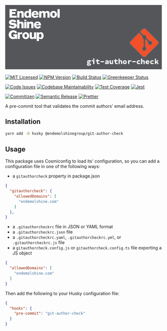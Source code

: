 ![Banner][icon-banner]

[![MIT Licensed][icon-license]][link-license]
[![NPM Version][icon-npm]][link-npm]
[![Build Status][icon-ci]][link-ci]
[![Greenkeeper Status][icon-greenkeeper]][link-greenkeeper]

[![Code Issues][icon-issues]][link-issues]
[![Codebase Maintainability][icon-maintainability]][link-maintainability]
[![Test Coverage][icon-coverage]][link-coverage]
[![Jest][icon-jest]][link-jest]

[![Commitizen][icon-commitizen]][link-commitizen]
[![Semantic Release][icon-semantic-release]][link-semantic-release]
[![Prettier][icon-prettier]][link-prettier]

A pre-commit tool that validates the commit authors' email address.

## Installation

```bash
yarn add -D husky @endemolshinegroup/git-author-check
```

## Usage

This package uses Cosmiconfig to load its' configuration, so you can add a
configuration file in one of the following ways:

- a `gitauthorcheck` property in package.json

```json
{
  "gitauthorcheck": {
    "allowedDomains": [
      "endemolshine.com"
    ]
  },
}
```

- a `.gitauthorcheckrc` file in JSON or YAML format
- a `.gitauthorcheckrc.json` file
- a `.gitauthorcheckrc.yaml`, `.gitauthorcheckrc.yml`, or `.gitauthorcheckrc.js` file
- a `gitauthorcheck.config.js` or `gitauthorcheck.config.ts` file exporting a JS object

```json
{
  "allowedDomains": [
    "endemolshine.com"
  ]
}
```

Then add the following to your Husky configuration file:

```json
{
  "hooks": {
    "pre-commit": "git-author-check"
  }
}
```

[icon-banner]: docs/assets/banner.png

[icon-license]: https://img.shields.io/github/license/EndemolShineGroup/git-author-check.svg?longCache=true&style=flat-square
[link-license]: LICENSE
[icon-npm]: https://img.shields.io/npm/v/@endemolshinegroup/git-author-check.svg?longCache=true&style=flat-square
[link-npm]: https://www.npmjs.com/package/@endemolshinegroup/git-author-check
[icon-ci]: https://img.shields.io/travis/com/EndemolShineGroup/git-author-check.svg?longCache=true&style=flat-square
[link-ci]: https://travis-ci.com/EndemolShineGroup/git-author-check
[icon-greenkeeper]: https://img.shields.io/badge/greenkeeper-enabled-brightgreen.svg?longCache=true&style=flat-square
[link-greenkeeper]: https://greenkeeper.io/

[icon-issues]: https://img.shields.io/codeclimate/issues/EndemolShineGroup/git-author-check.svg?longCache=true&style=flat-square
[link-issues]: https://codeclimate.com/github/EndemolShineGroup/git-author-check/issues
[icon-maintainability]: https://img.shields.io/codeclimate/maintainability/EndemolShineGroup/git-author-check.svg?longCache=true&style=flat-square
[link-maintainability]: https://codeclimate.com/github/EndemolShineGroup/git-author-check
[icon-coverage]: https://img.shields.io/codecov/c/github/EndemolShineGroup/git-author-check/develop.svg?longCache=true&style=flat-square
[link-coverage]: https://codecov.io/gh/EndemolShineGroup/git-author-check

[icon-jest]: https://img.shields.io/badge/tested_with-jest-99424f.svg?longCache=true&style=flat-square
[link-jest]: https://jestjs.io/

[icon-commitizen]: https://img.shields.io/badge/commitizen-friendly-brightgreen.svg?longCache=true&style=flat-square
[link-commitizen]: http://commitizen.github.io/cz-cli/
[icon-semantic-release]: https://img.shields.io/badge/%20%20%F0%9F%93%A6%F0%9F%9A%80-semantic--release-e10079.svg?longCache=true&style=flat-square
[link-semantic-release]: https://semantic-release.gitbooks.io/semantic-release/
[icon-prettier]: https://img.shields.io/badge/code_style-prettier-ff69b4.svg?longCache=true&style=flat-square
[link-prettier]: https://prettier.io/

